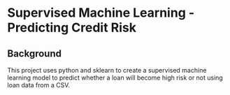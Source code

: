 # Supervised Machine Learning - Predicting Credit Risk

## Background

This project uses python and sklearn to create a supervised machine learning model to predict whether a loan will become high risk or not using loan data from a CSV. 
